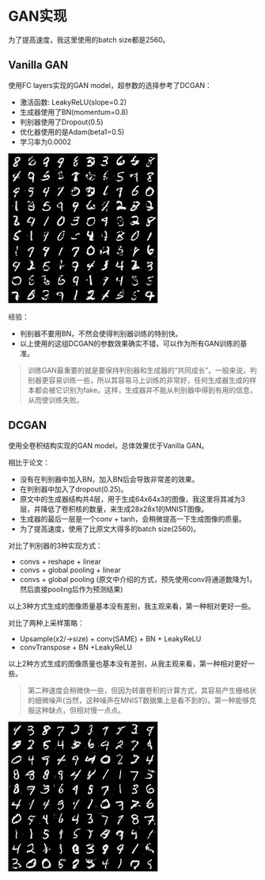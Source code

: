 # GAN实现

为了提高速度，我这里使用的batch size都是2560。

## Vanilla GAN

使用FC layers实现的GAN model，超参数的选择参考了DCGAN：

* 激活函数: LeakyReLU(slope=0.2)
* 生成器使用了BN(momentum=0.8)
* 判别器使用了Dropout(0.5)
* 优化器使用的是Adam(beta1=0.5)
* 学习率为0.0002

![Vanilla GAN](./imgs/VanillaGAN.png)

经验：

* 判别器不要用BN，不然会使得判别器训练的特别快。
* 以上使用的这组DCGAN的参数效果确实不错，可以作为所有GAN训练的基准。

> 训练GAN最重要的就是要保持判别器和生成器的“共同成长”。一般来说，判别器更容易训练一些，所以其容易马上训练的非常好，任何生成器生成的样本都会被它识别为fake。这样，生成器并不能从判别器中得到有用的信息，从而使训练失败。


## DCGAN

使用全卷积结构实现的GAN model，总体效果优于Vanilla GAN。

相比于论文：

* 没有在判别器中加入BN，加入BN后会导致非常差的效果。
* 在判别器中加入了dropout(0.25)。
* 原文中的生成器结构共4层，用于生成64x64x3的图像，我这里将其减为3层，并降低了卷积核的数量，来生成28x28x1的MNIST图像。
* 生成器的最后一层是一个conv + tanh，会稍微提高一下生成图像的质量。
* 为了提高速度，使用了比原文大得多的batch size(2560)。

对比了判别器的3种实现方式：

* convs + reshape + linear
* convs + global pooling + linear
* convs + global pooling (原文中介绍的方式，预先使用conv将通道数降为1，然后直接pooling后作为预测结果)

以上3种方式生成的图像质量基本没有差别，我主观来看，第一种相对更好一些。

对比了两种上采样策略：

* Upsample(x2/->size) + conv(SAME) + BN + LeakyReLU
* convTranspose + BN +LeakyReLU

以上2种方式生成的图像质量也基本没有差别，从我主观来看，第一种相对更好一些。

> 第二种速度会稍微快一些，但因为转置卷积的计算方式，其容易产生栅格状的细微噪声(当然，这种噪声在MNIST数据集上是看不到的)。第一种能够克服这种缺点，但相对慢一点点。

![DCGAN](./imgs/DCGAN.png)
